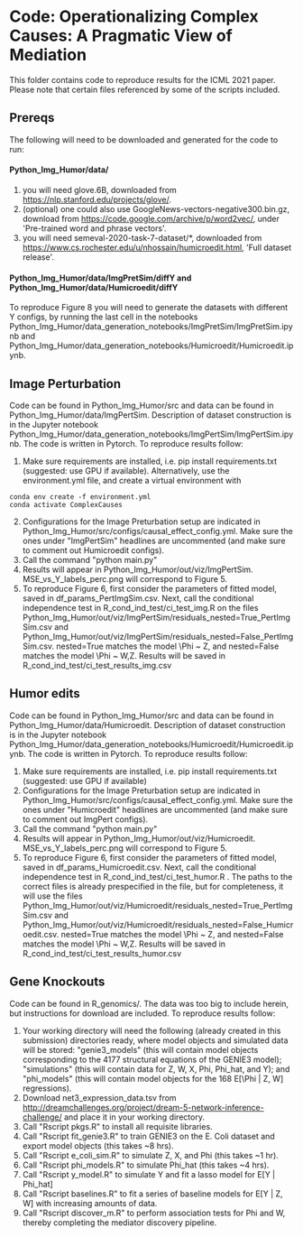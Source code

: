 Code: Operationalizing Complex Causes: A Pragmatic View of Mediation
====================================================================

This folder contains code to reproduce results for the ICML 2021 paper. Please note that certain files referenced by some of the scripts included.

## Prereqs

The following will need to be downloaded and generated for the code to run:

#### Python_Img_Humor/data/
1. you will need glove.6B, downloaded from https://nlp.stanford.edu/projects/glove/.
2. (optional) one could also use GoogleNews-vectors-negative300.bin.gz, download from https://code.google.com/archive/p/word2vec/, under 'Pre-trained word and phrase vectors'.
3. you will need semeval-2020-task-7-dataset/\*, downloaded from https://www.cs.rochester.edu/u/nhossain/humicroedit.html, 'Full dataset release'.

#### Python_Img_Humor/data/ImgPretSim/diffY and Python_Img_Humor/data/Humicroedit/diffY
To reproduce Figure 8 you will need to generate the datasets with different Y configs, by running the last cell in the notebooks Python_Img_Humor/data_generation_notebooks/ImgPretSim/ImgPretSim.ipynb and Python_Img_Humor/data_generation_notebooks/Humicroedit/Humicroedit.ipynb.


## Image Perturbation
Code can be found in Python_Img_Humor/src and data can be found in Python_Img_Humor/data/ImgPertSim. Description of dataset construction is in the Jupyter notebook Python_Img_Humor/data_generation_notebooks/ImgPertSim/ImgPertSim.ipynb. The code is written in Pytorch. To reproduce results follow:

1. Make sure requirements are installed, i.e. pip install requirements.txt (suggested: use GPU if available). Alternatively, use the environment.yml file, and create a virtual environment with 

```
conda env create -f environment.yml
conda activate ComplexCauses
```

2. Configurations for the Image Preturbation setup are indicated in Python_Img_Humor/src/configs/causal_effect_config.yml. Make sure the ones under "ImgPertSim" headlines are uncommented (and make sure to comment out Humicroedit configs).
3. Call the command "python main.py"
4. Results will appear in Python_Img_Humor/out/viz/ImgPertSim. MSE_vs_Y_labels_perc.png will correspond to Figure 5. 
5. To reproduce Figure 6, first consider the parameters of fitted model, saved in df_params_PertImgSim.csv. Next, call the conditional independence test in R_cond_ind_test/ci_test_img.R on the files Python_Img_Humor/out/viz/ImgPertSim/residuals_nested=True_PertImgSim.csv and Python_Img_Humor/out/viz/ImgPertSim/residuals_nested=False_PertImgSim.csv. nested=True matches the model \Phi ~ Z, and nested=False matches the model \Phi ~ W,Z. Results will be saved in R_cond_ind_test/ci_test_results_img.csv

## Humor edits
Code can be found in Python_Img_Humor/src and data can be found in Python_Img_Humor/data/Humicroedit. Description of dataset construction is in the Jupyter notebook Python_Img_Humor/data_generation_notebooks/Humicroedit/Humicroedit.ipynb. The code is written in Pytorch. To reproduce results follow:

1. Make sure requirements are installed, i.e. pip install requirements.txt (suggested: use GPU if available)
2. Configurations for the Image Preturbation setup are indicated in Python_Img_Humor/src/configs/causal_effect_config.yml. Make sure the ones under "Humicroedit" headlines are uncommented (and make sure to comment out ImgPert configs).
3. Call the command "python main.py"
4. Results will appear in Python_Img_Humor/out/viz/Humicroedit. MSE_vs_Y_labels_perc.png will correspond to Figure 5. 
5. To reproduce Figure 6, first consider the parameters of fitted model, saved in df_params_Humicroedit.csv. Next, call the conditional independence test in R_cond_ind_test/ci_test_humor.R . The paths to the correct files is already prespecified in the file, but for completeness, it will use the files Python_Img_Humor/out/viz/Humicroedit/residuals_nested=True_PertImgSim.csv and Python_Img_Humor/out/viz/Humicroedit/residuals_nested=False_Humicroedit.csv. nested=True matches the model \Phi ~ Z, and nested=False matches the model \Phi ~ W,Z. Results will be saved in R_cond_ind_test/ci_test_results_humor.csv

## Gene Knockouts
Code can be found in R_genomics/. The data was too big to include herein, but instructions for download are included. To reproduce results follow:

1. Your working directory will need the following (already created in this submission) directories ready, where model objects and simulated data will be stored: "genie3_models" (this will contain model objects corresponding to the 4177 structural equations of the GENIE3 model); "simulations" (this will contain data for Z, W, X, Phi, Phi_hat, and Y); and "phi_models" (this will contain model objects for the 168 E[\Phi | Z, W] regressions).
2. Download net3_expression_data.tsv from http://dreamchallenges.org/project/dream-5-network-inference-challenge/ and place it in your working directory.
3. Call "Rscript pkgs.R" to install all requisite libraries.
4. Call "Rscript fit_genie3.R" to train GENIE3 on the E. Coli dataset and export model objects (this takes ~8 hrs).
5. Call "Rscript e_coli_sim.R" to simulate Z, X, and Phi (this takes ~1 hr).
6. Call "Rscript phi_models.R" to simulate Phi_hat (this takes ~4 hrs).
7. Call "Rscript y_model.R" to simulate Y and fit a lasso model for E[Y | Phi_hat]
8. Call "Rscript baselines.R" to fit a series of baseline models for E[Y | Z, W] with increasing amounts of data.
9. Call "Rscript discover_m.R" to perform association tests for Phi and W, thereby completing the mediator discovery pipeline.
